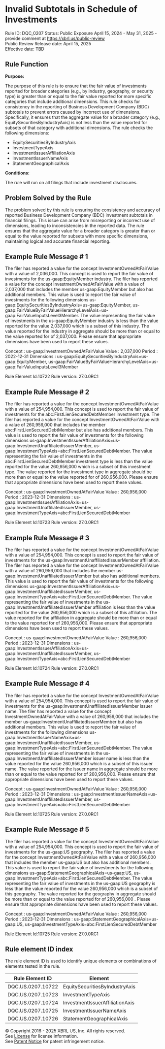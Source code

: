 # Invalid Subtotals in Schedule of Investments
Rule ID: DQC_0207
Status: Public Exposure April 15, 2024 - May 31, 2025 - provide comment at https://xbrl.us/public-review  
Public Review Release date: April 15, 2025  
Effective date: TBD

## Rule Function

**Purpose:** 

The purpose of this rule is to ensure that the fair value of investments reported for broader categories (e.g., by industry, geography, or security type) is greater than or equal to the fair value reported for more specific categories that include additional dimensions. This rule checks for consistency in the reporting of Business Development Company (BDC) subtotals to prevent errors caused by incorrect use of dimensions. Specifically, it ensures that the aggregate value for a broader category (e.g., EquitySecuritiesByIndustryAxis) is not less than the value reported for subsets of that category with additional dimensions.  The rule checks the following dimensions:

* EquitySecuritiesByIndustryAxis
* InvestmentTypeAxis
* InvestmentIssuerAffiliationAxis
* InvestmentIssuerNameAxis
* StatementGeographicalAxis

**Conditions:**

The rule will run on all filings that include investment disclosures.

## Problem Solved by the Rule

The problem solved by this rule is ensuring the consistency and accuracy of reported Business Development Company (BDC) investment subtotals in financial filings.  This issue can arise from misreporting or incorrect use of dimensions, leading to inconsistencies in the reported data. The rule ensures that the aggregate value for a broader category is greater than or equal to the value reported for subsets with more specific dimensions, maintaining logical and accurate financial reporting.

## Example Rule Message # 1

The filer has reported a value for the concept InvestmentOwnedAtFairValue with a value of 2,036,000. This concept is used to report the fair value of investments for the us-gaap:EquityMember industry. The filer has reported a value for the concept InvestmentOwnedAtFairValue with a value of 2,037,000 that includes the member us-gaap:EquityMember but also has additional members. This value is used to report the fair value of investments for the following dimensions us-gaap:EquitySecuritiesByIndustryAxis=us-gaap:EquityMember, us-gaap:FairValueByFairValueHierarchyLevelAxis=us-gaap:FairValueInputsLevel3Member. The value representing the fair value of investments in the  us-gaap:EquityMember industry is less than the value reported for the value 2,037,000 which is a subset of this industry. The value reported for the industry in aggregate should be more than or equal to the value reported for of 2,037,000. Please ensure that appropriate dimensions have been used to report these values.

Concept : us-gaap:InvestmentOwnedAtFairValue
Value : 2,037,000
Period : 2022-12-31
Dimensions : us-gaap:EquitySecuritiesByIndustryAxis=us-gaap:EquityMember, us-gaap:FairValueByFairValueHierarchyLevelAxis=us-gaap:FairValueInputsLevel3Member

Rule Element Id:10722
Rule version: 27.0.0RC1

## Example Rule Message # 2

The filer has reported a value for the concept InvestmentOwnedAtFairValue with a value of 254,954,000. This concept is used to report the fair value of investments for the abc:FirstLienSecuredDebtMember investment type. The filer has reported a value for the concept InvestmentOwnedAtFairValue with a value of 260,956,000 that includes the member abc:FirstLienSecuredDebtMember but also has additional members. This value is used to report the fair value of investments for the following dimensions us-gaap:InvestmentIssuerAffiliationAxis=us-gaap:InvestmentUnaffiliatedIssuerMember, us-gaap:InvestmentTypeAxis=abc:FirstLienSecuredDebtMember. The value representing the fair value of investments in the  abc:FirstLienSecuredDebtMember investment type is less than the value reported for the value 260,956,000 which is a subset of this investment type. The value reported for the investment type in aggregate should be more than or equal to the value reported for of 260,956,000. Please ensure that appropriate dimensions have been used to report these values.

Concept : us-gaap:InvestmentOwnedAtFairValue
Value : 260,956,000
Period : 2023-12-31
Dimensions : us-gaap:InvestmentIssuerAffiliationAxis=us-gaap:InvestmentUnaffiliatedIssuerMember, us-gaap:InvestmentTypeAxis=abc:FirstLienSecuredDebtMember

Rule Element Id:10723
Rule version: 27.0.0RC1

## Example Rule Message # 3

The filer has reported a value for the concept InvestmentOwnedAtFairValue with a value of 254,954,000. This concept is used to report the fair value of investments for the us-gaap:InvestmentUnaffiliatedIssuerMember affiliation. The filer has reported a value for the concept InvestmentOwnedAtFairValue with a value of 260,956,000 that includes the member us-gaap:InvestmentUnaffiliatedIssuerMember but also has additional members. This value is used to report the fair value of investments for the following dimensions us-gaap:InvestmentIssuerAffiliationAxis=us-gaap:InvestmentUnaffiliatedIssuerMember, us-gaap:InvestmentTypeAxis=abc:FirstLienSecuredDebtMember. The value representing the fair value of investments in the  us-gaap:InvestmentUnaffiliatedIssuerMember affiliation is less than the value reported for the value 260,956,000 which is a subset of this affiliation. The value reported for the affiliation in aggregate should be more than or equal to the value reported for of 260,956,000. Please ensure that appropriate dimensions have been used to report these values.

Concept : us-gaap:InvestmentOwnedAtFairValue
Value : 260,956,000
Period : 2023-12-31
Dimensions : us-gaap:InvestmentIssuerAffiliationAxis=us-gaap:InvestmentUnaffiliatedIssuerMember, us-gaap:InvestmentTypeAxis=abc:FirstLienSecuredDebtMember

Rule Element Id:10724
Rule version: 27.0.0RC1

## Example Rule Message # 4

The filer has reported a value for the concept InvestmentOwnedAtFairValue with a value of 254,954,000. This concept is used to report the fair value of investments for the us-gaap:InvestmentUnaffiliatedIssuerMember issuer name. The filer has reported a value for the concept InvestmentOwnedAtFairValue with a value of 260,956,000 that includes the member us-gaap:InvestmentUnaffiliatedIssuerMember but also has additional members. This value is used to report the fair value of investments for the following dimensions us-gaap:InvestmentIssuerNameAxis=us-gaap:InvestmentUnaffiliatedIssuerMember, us-gaap:InvestmentTypeAxis=abc:FirstLienSecuredDebtMember. The value representing the fair value of investments in the  us-gaap:InvestmentUnaffiliatedIssuerMember issuer name is less than the value reported for the value 260,956,000 which is a subset of this issuer name. The value reported for the issuer name in aggregate should be more than or equal to the value reported for of 260,956,000. Please ensure that appropriate dimensions have been used to report these values.

Concept : us-gaap:InvestmentOwnedAtFairValue
Value : 260,956,000
Period : 2023-12-31
Dimensions : us-gaap:InvestmentIssuerNameAxis=us-gaap:InvestmentUnaffiliatedIssuerMember, us-gaap:InvestmentTypeAxis=abc:FirstLienSecuredDebtMember

Rule Element Id:10725
Rule version: 27.0.0RC1

## Example Rule Message # 5

The filer has reported a value for the concept InvestmentOwnedAtFairValue with a value of 254,954,000. This concept is used to report the fair value of investments for the us-gaap:US geography. The filer has reported a value for the concept InvestmentOwnedAtFairValue with a value of 260,956,000  that includes the member us-gaap:US but also has additional members. This value is used to report the fair value of investments for the following dimensions us-gaap:StatementGeographicalAxis=us-gaap:US, us-gaap:InvestmentTypeAxis=abc:FirstLienSecuredDebtMember. The value representing the fair value of investments in the us-gaap:US geography is less than the value reported for the value 260,956,000  which is a subset of this geography. The value reported for the geography in aggregate should be more than or equal to the value reported for of 260,956,000 . Please ensure that appropriate dimensions have been used to report these values.

Concept : us-gaap:InvestmentOwnedAtFairValue
Value : 260,956,000
Period : 2023-12-31
Dimensions : us-gaap:StatementGeographicalAxis=us-gaap:US, us-gaap:InvestmentTypeAxis=abc:FirstLienSecuredDebtMember

Rule Element Id:10725
Rule version: 27.0.0RC1

## Rule element ID index  
The rule element ID is used to identify unique elements or combinations of elements tested in the rule.

|Rule Element ID|Element|
|--- |--- |
| DQC.US.0207.10722 |EquitySecuritiesByIndustryAxis|
| DQC.US.0207.10723 |InvestmentTypeAxis|
| DQC.US.0207.10724 |InvestmentIssuerAffiliationAxis|
| DQC.US.0207.10725 |InvestmentIssuerNameAxis|
| DQC.US.0207.10726 |StatementGeographicalAxis|

© Copyright 2016 - 2025 XBRL US, Inc. All rights reserved.   
See [License](https://xbrl.us/dqc-license) for license information.  
See [Patent Notice](https://xbrl.us/dqc-patent) for patent infringement notice. 
